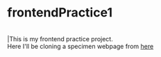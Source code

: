 # frontendPractice1
<br>
|This is my frontend practice project.
<br>
Here I'll be cloning a specimen webpage from <a href = "https://www.frontendpractice.com/projects/abstract" target="_blank"> here </a>
